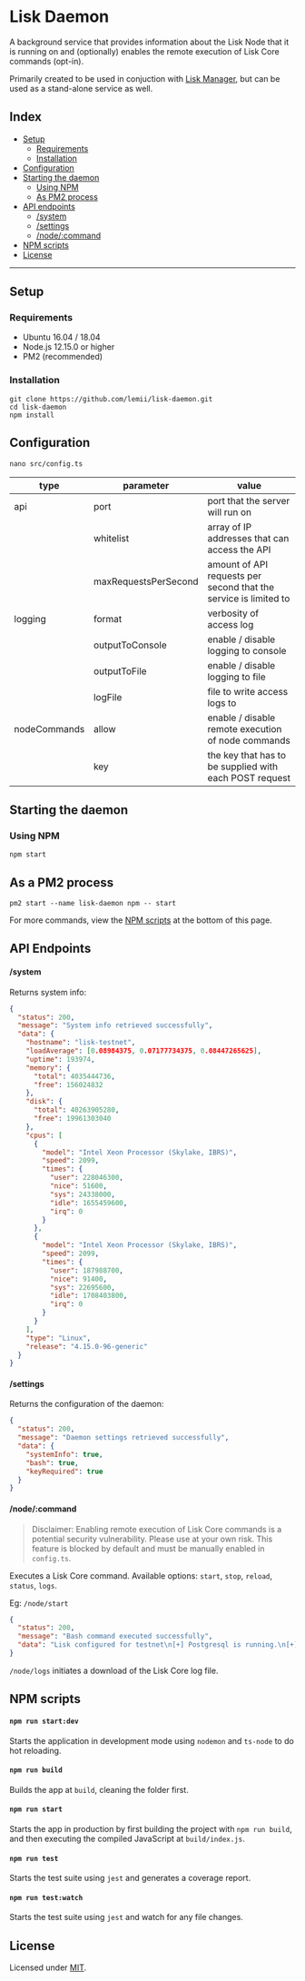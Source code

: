 # Lisk Daemon

A background service that provides information about the Lisk Node that it is running on and (optionally) enables the remote execution of Lisk Core commands (opt-in).

Primarily created to be used in conjuction with [Lisk Manager](https://github.com/lemii/lisk-manager), but can be used as a stand-alone service as well.

## Index

- [Setup](#setup)
  - [Requirements](#requirements)
  - [Installation](#installation)
- [Configuration](#configuration)
- [Starting the daemon](#starting-the-daemon)
  - [Using NPM](#using-npm)
  - [As PM2 process](#as-a-pm2-process)
- [API endpoints](#api-endpoints)
  - [/system](#system)
  - [/settings](#settings)
  - [/node/:command](#nodecommand)
- [NPM scripts](#npm-scripts)
- [License](#license)

---

## Setup

### Requirements

- Ubuntu 16.04 / 18.04
- Node.js 12.15.0 or higher
- PM2 (recommended)

### Installation

```
git clone https://github.com/lemii/lisk-daemon.git
cd lisk-daemon
npm install
```

## Configuration

```
nano src/config.ts
```

| type         | parameter            | value                                                            |
| ------------ | -------------------- | ---------------------------------------------------------------- |
| api          | port                 | port that the server will run on                                 |
|              | whitelist            | array of IP addresses that can access the API                    |
|              | maxRequestsPerSecond | amount of API requests per second that the service is limited to |
| logging      | format               | verbosity of access log                                          |
|              | outputToConsole      | enable / disable logging to console                              |
|              | outputToFile         | enable / disable logging to file                                 |
|              | logFile              | file to write access logs to                                     |
| nodeCommands | allow                | enable / disable remote execution of node commands               |
|              | key                  | the key that has to be supplied with each POST request           |

## Starting the daemon

### Using NPM

```
npm start
```

## As a PM2 process

```
pm2 start --name lisk-daemon npm -- start
```

For more commands, view the [NPM scripts](#npm-scripts) at the bottom of this page.

## API Endpoints

#### /system

Returns system info:

```json
{
  "status": 200,
  "message": "System info retrieved successfully",
  "data": {
    "hostname": "lisk-testnet",
    "loadAverage": [0.08984375, 0.07177734375, 0.08447265625],
    "uptime": 193974,
    "memory": {
      "total": 4035444736,
      "free": 156024832
    },
    "disk": {
      "total": 40263905280,
      "free": 19961303040
    },
    "cpus": [
      {
        "model": "Intel Xeon Processor (Skylake, IBRS)",
        "speed": 2099,
        "times": {
          "user": 228046300,
          "nice": 51600,
          "sys": 24338000,
          "idle": 1655459600,
          "irq": 0
        }
      },
      {
        "model": "Intel Xeon Processor (Skylake, IBRS)",
        "speed": 2099,
        "times": {
          "user": 187988700,
          "nice": 91400,
          "sys": 22695600,
          "idle": 1708403800,
          "irq": 0
        }
      }
    ],
    "type": "Linux",
    "release": "4.15.0-96-generic"
  }
}
```

#### /settings

Returns the configuration of the daemon:

```json
{
  "status": 200,
  "message": "Daemon settings retrieved successfully",
  "data": {
    "systemInfo": true,
    "bash": true,
    "keyRequired": true
  }
}
```

#### /node/:command

> Disclaimer: Enabling remote execution of Lisk Core commands is a potential security vulnerability. Please use at your own risk. This feature is blocked by default and must be manually enabled in `config.ts`.

Executes a Lisk Core command. Available options: `start`, `stop`, `reload`, `status`, `logs`.

Eg: `/node/start`

```json
{
  "status": 200,
  "message": "Bash command executed successfully",
  "data": "Lisk configured for testnet\n[+] Postgresql is running.\n[+] Lisk started successfully.\n[+] Lisk is running as PID: 20605\nCurrent Block Height:  10636513\n"
}
```

`/node/logs` initiates a download of the Lisk Core log file.

## NPM scripts

#### `npm run start:dev`

Starts the application in development mode using `nodemon` and `ts-node` to do hot reloading.

#### `npm run build`

Builds the app at `build`, cleaning the folder first.

#### `npm run start`

Starts the app in production by first building the project with `npm run build`, and then executing the compiled JavaScript at `build/index.js`.

#### `npm run test`

Starts the test suite using `jest` and generates a coverage report.

#### `npm run test:watch`

Starts the test suite using `jest` and watch for any file changes.

## License

Licensed under [MIT](LICENSE).
